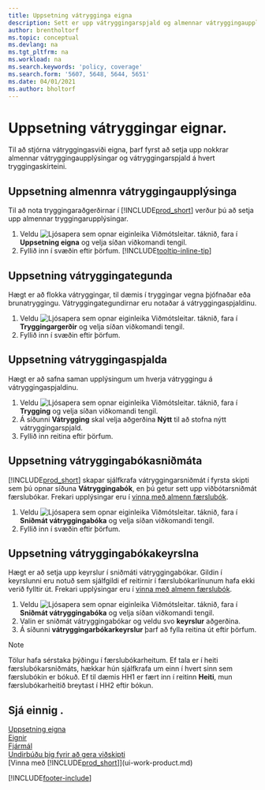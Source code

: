 ```yaml
---
title: Uppsetning vátrygginga eigna
description: Sett er upp vátryggingarspjald og almennar vátryggingaupplýsingar til að stjórna vátryggingasviði eigna.
author: brentholtorf
ms.topic: conceptual
ms.devlang: na
ms.tgt_pltfrm: na
ms.workload: na
ms.search.keywords: 'policy, coverage'
ms.search.form: '5607, 5648, 5644, 5651'
ms.date: 04/01/2021
ms.author: bholtorf
---
```

# <a name="set-up-fixed-asset-insurance"></a>Uppsetning vátryggingar eignar.

Til að stjórna vátryggingasviði eigna, þarf fyrst að setja upp nokkrar almennar vátryggingaupplýsingar og vátryggingarspjald á hvert tryggingaskírteini.

## <a name="to-set-up-general-insurance-information"></a>Uppsetning almennra vátryggingaupplýsinga

Til að nota tryggingaraðgerðirnar í [!INCLUDE[prod_short](includes/prod_short.md)] verður þú að setja upp almennar tryggingarupplýsingar.  

1. Veldu ![Ljósapera sem opnar eiginleika Viðmótsleitar.](media/ui-search/search_small.png "Segðu mér hvað þú vilt gera") táknið, fara í **Uppsetning eigna** og velja síðan viðkomandi tengil.  
2. Fyllið inn í svæðin eftir þörfum. [!INCLUDE[tooltip-inline-tip](includes/tooltip-inline-tip_md.md)]  

## <a name="to-set-up-insurance-types"></a>Uppsetning vátryggingategunda

Hægt er að flokka vátryggingar, til dæmis í tryggingar vegna þjófnaðar eða brunatryggingu. Vátryggingategundirnar eru notaðar á vátryggingaspjaldinu.

1. Veldu ![Ljósapera sem opnar eiginleika Viðmótsleitar.](media/ui-search/search_small.png "Segðu mér hvað þú vilt gera") táknið, fara í **Tryggingargerðir** og velja síðan viðkomandi tengil.  
2. Fyllið inn í svæðin eftir þörfum.

## <a name="to-set-up-insurance-cards"></a>Uppsetning vátryggingaspjalda

Hægt er að safna saman upplýsingum um hverja vátryggingu á vátryggingaspjaldinu.  

1. Veldu ![Ljósapera sem opnar eiginleika Viðmótsleitar.](media/ui-search/search_small.png "Segðu mér hvað þú vilt gera") táknið, fara í **Trygging** og velja síðan viðkomandi tengil.  
2. Á síðunni **Vátrygging** skal velja aðgerðina **Nýtt** til að stofna nýtt vátryggingarspjald.  
3. Fyllið inn reitina eftir þörfum.

## <a name="to-set-up-insurance-journal-templates"></a>Uppsetning vátryggingabókasniðmáta

[!INCLUDE[prod_short](includes/prod_short.md)] skapar sjálfkrafa vátryggingarsniðmát í fyrsta skipti sem þú opnar síðuna **Vátryggingabók**, en þú getur sett upp viðbótarsniðmát færslubókar. Frekari upplýsingar eru í [vinna með almenn færslubók](ui-work-general-journals.md).  

1. Veldu ![Ljósapera sem opnar eiginleika Viðmótsleitar.](media/ui-search/search_small.png "Segðu mér hvað þú vilt gera") táknið, fara í **Sniðmát vátryggingabóka** og velja síðan viðkomandi tengil.  
2. Fyllið inn í svæðin eftir þörfum.

## <a name="to-set-up-insurance-journal-batches"></a>Uppsetning vátryggingabókakeyrslna

Hægt er að setja upp keyrslur í sniðmáti vátryggingabókar. Gildin í keyrslunni eru notuð sem sjálfgildi ef reitirnir í færslubókarlínunum hafa ekki verið fylltir út. Frekari upplýsingar eru í [vinna með almenn færslubók](ui-work-general-journals.md).  

1. Veldu ![Ljósapera sem opnar eiginleika Viðmótsleitar.](media/ui-search/search_small.png "Segðu mér hvað þú vilt gera") táknið, fara í **Sniðmát vátryggingabóka** og velja síðan viðkomandi tengil.  
2. Valin er sniðmát vátryggingabókar og veldu svo **keyrslur** aðgerðina.
3. Á síðunni **vátryggingarbókarkeyrslur** þarf að fylla reitina út eftir þörfum.

> [!NOTE]  
>   Tölur hafa sérstaka þýðingu í færslubókarheitum. Ef tala er í heiti færslubókarsniðmáts, hækkar hún sjálfkrafa um einn í hvert sinn sem færslubókin er bókuð. Ef til dæmis HH1 er fært inn í reitinn **Heiti**, mun færslubókarheitið breytast í HH2 eftir bókun.

## <a name="see-also"></a>Sjá einnig .

[Uppsetning eigna](fa-setup.md)  
[Eignir](fa-manage.md)  
[Fjármál](finance.md)  
[Undirbúðu þig fyrir að gera viðskipti](ui-get-ready-business.md)  
[Vinna með [!INCLUDE[prod_short](includes/prod_short.md)]](ui-work-product.md)


[!INCLUDE[footer-include](includes/footer-banner.md)]
